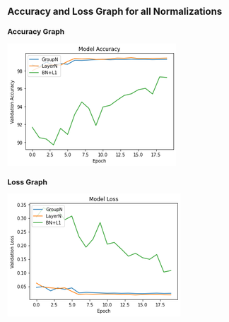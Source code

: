 ## Accuracy and Loss Graph for all Normalizations

### Accuracy Graph

![Accuracy](https://github.com/gremlin97/EVA-8/blob/main/S5_Norm/Images/acc.png)

### Loss Graph

![Loss](https://github.com/gremlin97/EVA-8/blob/main/S5_Norm/Images/loss.png)


